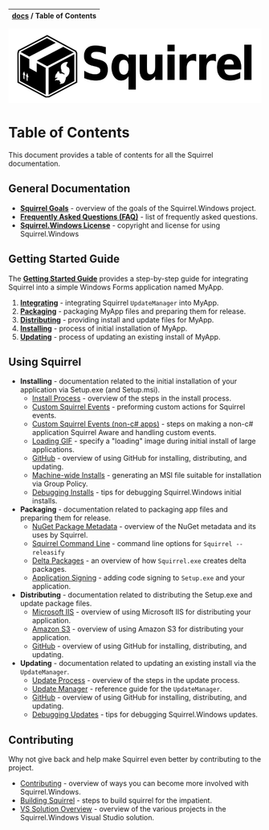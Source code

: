 | [docs](.) / Table of Contents |
|:---|

![](artwork/Squirrel-Logo.png)

# Table of Contents

This document provides a table of contents for all the Squirrel documentation. 

## General Documentation

* **[Squirrel Goals](goals.md)** - overview of the goals of the Squirrel.Windows project. 
* **[Frequently Asked Questions (FAQ)](faq.md)** - list of frequently asked questions. 
* **[Squirrel.Windows License](../COPYING)** - copyright and license for using Squirrel.Windows

## Getting Started Guide

The **[Getting Started Guide](getting-started/0-overview.md)** provides a step-by-step guide for integrating Squirrel into a simple Windows Forms application named MyApp.

1. **[Integrating](getting-started/1-integrating.md)** - integrating Squirrel `UpdateManager` into MyApp.
1. **[Packaging](getting-started/2-packaging.md)** - packaging MyApp files and preparing them for release.
1. **[Distributing](getting-started/3-distributing.md)** - providing install and update files for MyApp.
1. **[Installing](getting-started/4-installing.md)** - process of initial installation of MyApp.
1. **[Updating](getting-started/5-updating.md)** - process of updating an existing install of MyApp.

## Using Squirrel


* **Installing** - documentation related to the initial installation of your application via Setup.exe (and Setup.msi).
  * [Install Process](using/install-process.md) - overview of the steps in the install process.
  * [Custom Squirrel Events](using/custom-squirrel-events.md) - preforming custom actions for Squirrel events. 
  * [Custom Squirrel Events (non-c# apps)](using/custom-squirrel-events-non-cs.md) - steps on making a non-c# application Squirrel Aware and handling custom events.
  * [Loading GIF](loading-gif.md) - specify a "loading" image during initial install of large applications.
  * [GitHub](using/github.md) - overview of using GitHub for installing, distributing, and updating. 
  * [Machine-wide Installs](using/machine-wide-installs.md) - generating an MSI file suitable for installation via Group Policy.
  * [Debugging Installs](using/debugging-installs.md) - tips for debugging Squirrel.Windows initial installs.
* **Packaging** - documentation related to packaging app files and preparing them for release.
  * [NuGet Package Metadata](using/nuget-package-metadata.md) - overview of the NuGet metadata and its uses by Squirrel.
  * [Squirrel Command Line](using/squirrel-command-line.md) - command line options for `Squirrel --releasify`
  * [Delta Packages](using/delta-packages.md) - an overview of how `Squirrel.exe` creates delta packages.
  * [Application Signing](using/application-signing.md) - adding code signing to `Setup.exe` and your application.
* **Distributing** - documentation related to distributing the Setup.exe and update package files.
  * [Microsoft IIS](using/microsoft-iis.md) - overview of using Microsoft IIS for distributing your application. 
  * [Amazon S3](using/amazon-s3.md) - overview of using Amazon S3 for distributing your application. 
  * [GitHub](using/github.md) - overview of using GitHub for installing, distributing, and updating. 
* **Updating** - documentation related to updating an existing install via the `UpdateManager`. 
  * [Update Process](using/update-process.md) - overview of the steps in the update process.
  * [Update Manager](using/update-manager.md) - reference guide for the `UpdateManager`.  
  * [GitHub](using/github.md) - overview of using GitHub for installing, distributing, and updating.  
  * [Debugging Updates](using/debugging-updates.md) - tips for debugging Squirrel.Windows updates.

  
## Contributing

Why not give back and help make Squirrel even better by contributing to the project.

* [Contributing](contributing/contributing.md) - overview of ways you can become more involved with Squirrel.Windows.
* [Building Squirrel](contributing/building-squirrel.md) - steps to build squirrel for the impatient.
* [VS Solution Overview](contributing/vs-solution-overview.md) - overview of the various projects in the Squirrel.Windows Visual Studio solution.

